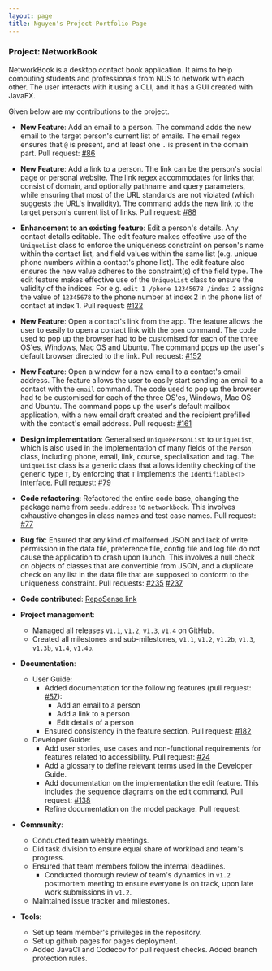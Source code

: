 ```yaml
---
layout: page
title: Nguyen's Project Portfolio Page
---
```


### Project: NetworkBook

NetworkBook is a desktop contact book application. It aims to help computing students and professionals from NUS to network with each other. The user interacts with it using a CLI, and it has a GUI created with JavaFX.

Given below are my contributions to the project.

* **New Feature**: Add an email to a person.
The command adds the new email to the target person's current list of emails.
The email regex ensures that `@` is present, and at least one `.` is present in the domain part.
Pull request: [#86](https://github.com/AY2324S1-CS2103T-T08-2/tp/pull/86)

* **New Feature**: Add a link to a person.
The link can be the person's social page or personal website.
The link regex accommodates for links that consist of domain, and optionally pathname and query parameters, while ensuring that most of the URL standards are not violated (which suggests the URL's invalidity).
The command adds the new link to the target person's current list of links.
Pull request: [#88](https://github.com/AY2324S1-CS2103T-T08-2/tp/pull/88)

* **Enhancement to an existing feature**: Edit a person's details.
Any contact detalls editable.
The edit feature makes effective use of the `UniqueList` class to enforce the uniqueness constraint on person's name within the contact list, and field values within the same list (e.g. unique phone numbers within a contact's phone list).
The edit feature also ensures the new value adheres to the constraint(s) of the field type.
The edit feature makes effective use of the `UniqueList` class to ensure the validity of the indices.
For e.g. `edit 1 /phone 12345678 /index 2` assigns the value of `12345678` to the phone number at index 2 in the phone list of contact at index 1.
Pull request: [#122](https://github.com/AY2324S1-CS2103T-T08-2/tp/pull/122)

* **New Feature**: Open a contact's link from the app.
The feature allows the user to easily to open a contact link with the  `open` command.
The code used to pop up the browser had to be customised for each of the three OS'es, Windows, Mac OS and Ubuntu.
The command pops up the user's default browser directed to the link.
Pull request: [#152](https://github.com/AY2324S1-CS2103T-T08-2/tp/pull/152)

* **New Feature**: Open a window for a new email to a contact's email address.
The feature allows the user to easily start sending an email to a contact with the `email` command.
The code used to pop up the browser had to be customised for each of the three OS'es, Windows, Mac OS and Ubuntu.
The command pops up the user's default mailbox application, with a new email draft created and the recipient prefilled with the contact's email address.
Pull request: [#161](https://github.com/AY2324S1-CS2103T-T08-2/tp/pull/161)

* **Design implementation**: Generalised `UniquePersonList` to `UniqueList`, which is also used in the implementation of many fields of the `Person` class, including phone, email, link, course, specialisation and tag.
The `UniqueList` class is a generic class that allows identity checking of the generic type `T`, by enforcing that `T` implements the `Identifiable<T>` interface.
Pull request: [#79](https://github.com/AY2324S1-CS2103T-T08-2/tp/pull/79)

* **Code refactoring**: Refactored the entire code base, changing the package name from `seedu.address` to `networkbook`.
This involves exhaustive changes in class names and test case names.
Pull request: [#77](https://github.com/AY2324S1-CS2103T-T08-2/tp/pull/77)

* **Bug fix**: Ensured that any kind of malformed JSON and lack of write permission in the data file, preference file, config file and log file do not cause the application to crash upon launch.
This involves a null check on objects of classes that are convertible from JSON,
and a duplicate check on any list in the data file that are supposed to conform to the uniqueness constraint.
Pull requests: [#235](https://github.com/AY2324S1-CS2103T-T08-2/tp/pull/235) [#237](https://github.com/AY2324S1-CS2103T-T08-2/tp/pull/237)

* **Code contributed**: [RepoSense link](https://nus-cs2103-ay2324s1.github.io/tp-dashboard/?search=&sort=groupTitle&sortWithin=title&timeframe=commit&mergegroup=&groupSelect=groupByRepos&breakdown=true&checkedFileTypes=docs~functional-code~test-code&since=2023-09-22&tabOpen=true&tabType=authorship&tabAuthor=nknguyenhc&tabRepo=AY2324S1-CS2103T-T08-2%2Ftp%5Bmaster%5D&authorshipIsMergeGroup=false&authorshipFileTypes=docs~functional-code~test-code&authorshipIsBinaryFileTypeChecked=false&authorshipIsIgnoredFilesChecked=false)

* **Project management**:
  * Managed all releases `v1.1`, `v1.2`, `v1.3`, `v1.4` on GitHub.
  * Created all milestones and sub-milestones, `v1.1`, `v1.2`, `v1.2b`, `v1.3`, `v1.3b`, `v1.4`, `v1.4b`.

* **Documentation**:
  * User Guide:
    * Added documentation for the following features (pull request: [#57](https://github.com/AY2324S1-CS2103T-T08-2/tp/pull/57)):
      * Add an email to a person
      * Add a link to a person
      * Edit details of a person
    * Ensured consistency in the feature section. Pull request: [#182](https://github.com/AY2324S1-CS2103T-T08-2/tp/pull/182)
  * Developer Guide:
    * Add user stories, use cases and non-functional requirements
    for features related to accessibility. Pull request: [#24](https://github.com/AY2324S1-CS2103T-T08-2/tp/pull/24)
    * Add a glossary to define relevant terms used in the Developer Guide.
    * Add documentation on the implementation the edit feature.
    This includes the sequence diagrams on the edit command.
    Pull request: [#138](https://github.com/AY2324S1-CS2103T-T08-2/tp/pull/138)
    * Refine documentation on the model package. Pull request:

* **Community**:
  * Conducted team weekly meetings.
  * Did task division to ensure equal share of workload and team's progress.
  * Ensured that team members follow the internal deadlines.
    * Conducted thorough review of team's dynamics in `v1.2` postmortem meeting to ensure everyone is on track, upon late work submissions in `v1.2`.
  * Maintained issue tracker and milestones.

* **Tools**:
  * Set up team member's privileges in the repository.
  * Set up github pages for pages deployment.
  * Added JavaCI and Codecov for pull request checks. Added branch protection rules.

